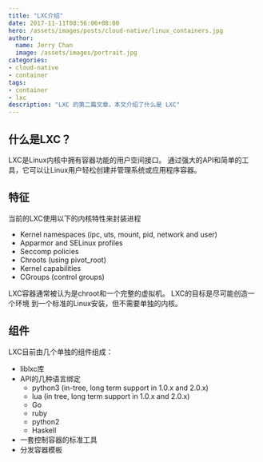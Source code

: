 ```yaml
---
title: "LXC介绍"
date: 2017-11-11T08:56:06+08:00
hero: /assets/images/posts/cloud-native/linux_containers.jpg
author:
  name: Jerry Chan
  image: /assets/images/portrait.jpg
categories:
- cloud-native
- container
tags:
- container
- lxc
description: "LXC 的第二篇文章，本文介绍了什么是 LXC"
---
```


什么是LXC？
-------

LXC是Linux内核中拥有容器功能的用户空间接口。 通过强大的API和简单的工具，它可以让Linux用户轻松创建并管理系统或应用程序容器。

特征
--

当前的LXC使用以下的内核特性来封装进程

*   Kernel namespaces (ipc, uts, mount, pid, network and user)
*   Apparmor and SELinux profiles
*   Seccomp policies
*   Chroots (using pivot_root)
*   Kernel capabilities
*   CGroups (control groups)

LXC容器通常被认为是chroot和一个完整的虚拟机。 LXC的目标是尽可能创造一个环境 到一个标准的Linux安装，但不需要单独的内核。

组件
--

LXC目前由几个单独的组件组成：

*   liblxc库
*   API的几种语言绑定
    *   python3 (in-tree, long term support in 1.0.x and 2.0.x)
    *   lua (in tree, long term support in 1.0.x and 2.0.x)
    *   Go
    *   ruby
    *   python2
    *   Haskell
*   一套控制容器的标准工具
*   分发容器模板
